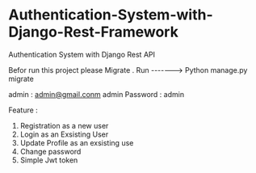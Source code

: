 # Authentication-System-with-Django-Rest-Framework
Authentication System with Django Rest API


Befor run this project please Migrate .
Run -------> Python manage.py migrate

admin : admin@gmail.conm
admin Password : admin


Feature :
1) Registration as a new user
2) Login as an Exsisting User
3) Update Profile as an exsisting use
4) Change password
5) Simple Jwt token
